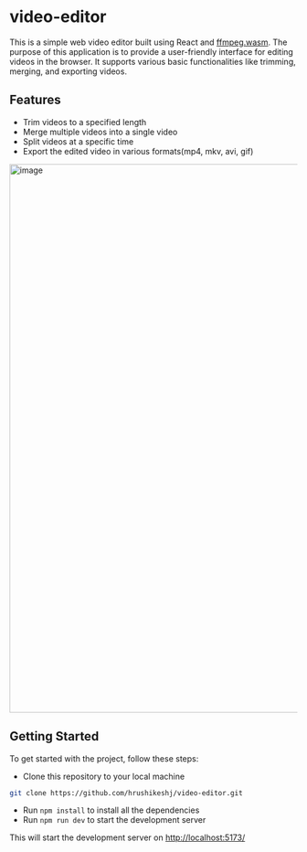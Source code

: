 # video-editor
This is a simple web video editor built using React and [ffmpeg.wasm](https://github.com/ffmpegwasm/ffmpeg.wasm). The purpose of this application is to provide a user-friendly interface for editing videos in the browser. It supports various basic functionalities like trimming, merging, and exporting videos.

## Features
- Trim videos to a specified length
- Merge multiple videos into a single video
- Split videos at a specific time
- Export the edited video in various formats(mp4, mkv, avi, gif)


<img width="960" alt="image" src="https://user-images.githubusercontent.com/66632353/236167875-ab8ae2f8-5772-4a73-94b0-d07e1a72e805.png">

## Getting Started
To get started with the project, follow these steps:

- Clone this repository to your local machine
```bash
git clone https://github.com/hrushikeshj/video-editor.git
```
- Run `npm install` to install all the dependencies
- Run `npm run dev` to start the development server

This will start the development server on [http://localhost:5173/](http://localhost:5173/)
